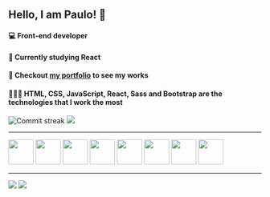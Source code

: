 ## Hello, I am Paulo! 👋

#### 💻 Front-end developer
#### 🌱 Currently studying React
#### 💼 Checkout <a href="https://paulobacelar.github.io">my portfolio</a> to see my works
#### 👨🏻‍💻 HTML, CSS, JavaScript, React, Sass and Bootstrap are the technologies that I work the most

<div>
 <img src="http://github-readme-streak-stats.herokuapp.com?user=paulobacelar" alt="Commit streak"/>
 <img src="https://github-readme-stats.vercel.app/api/top-langs/?username=paulobacelar&layout=compact" />
</div>

<hr />

<div>
 <img height="50em" src="https://cdn.jsdelivr.net/gh/devicons/devicon/icons/html5/html5-original.svg" />
 <img height="50em" src="https://cdn.jsdelivr.net/gh/devicons/devicon/icons/css3/css3-original.svg" />
 <img height="50em" src="https://cdn.jsdelivr.net/gh/devicons/devicon/icons/sass/sass-original.svg" />
 <img height="50em" src="https://cdn.jsdelivr.net/gh/devicons/devicon/icons/javascript/javascript-original.svg" />
 <img height="50em" src="https://cdn.jsdelivr.net/gh/devicons/devicon/icons/react/react-original.svg" />
 <img height="50em" src="https://cdn.jsdelivr.net/gh/devicons/devicon/icons/typescript/typescript-original.svg" />
 <img height="50em" src="https://cdn.jsdelivr.net/gh/devicons/devicon/icons/java/java-original.svg" />
 <img height="50em" src="https://cdn.jsdelivr.net/gh/devicons/devicon/icons/python/python-original.svg" />
 </div>

<hr />

<div>
  <a href = "mailto:paulobdev@gmail.com"><img src="https://img.shields.io/badge/-Gmail-%23333?style=for-the-badge&logo=gmail&logoColor=white" target="_blank"></a>
  <a href="https://www.linkedin.com/in/paulobacelar/" target="_blank"><img src="https://img.shields.io/badge/-LinkedIn-%230077B5?style=for-the-badge&logo=linkedin&logoColor=white" target="_blank"></a>  
</div>

